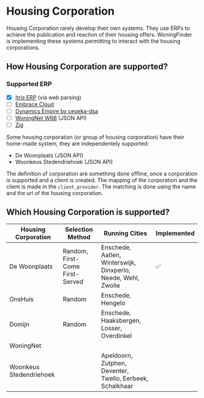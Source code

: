 # Housing Corporation

Housing Corporation rarely develop their own systems. They use ERPs to achieve the publication and reaction of their housing offers.
WoningFinder is implementing these systems permitting to interact with the housing corporations.

## How Housing Corporation are supported?

### Supported ERP

- [x] [Itris ERP](https://www.itris.nl/#itris) (via web parsing)
- [ ] [Embrace Cloud](https://www.embracecloud.nl/woningcorporaties/wat-kan-het-allemaal/)
- [ ] [Dynamics Empire by cegeka-dsa](https://www.cegeka-dsa.nl/#intro)
- [ ] [WoningNet WRB](https://www.woningnet.nl) (JSON API)
- [ ] [Zig](https://zig.nl)

Some housing corporation (or group of housing corporation) have their home-made system, they are independentely supported:

- De Woonplaats (JSON API)
- Woonkeus Stedendriehoek (JSON API)

The definition of corporation are something done offline, once a corporation is supported and a client is created.
The mapping of the corporation and the client is made in the `client_provider`. The matching is done using the name and the url of the housing corporation.

## Which Housing Corporation is supported?

| Housing Corporation     | Selection Method                | Running Cities                                                | Implemented |
| ----------------------- | ------------------------------- | ------------------------------------------------------------- | ----------- |
| De Woonplaats           | Random, First-Come First-Served | Enschede, Aatlen, Winterswijk, Dinxperlo, Neede, Wehl, Zwolle | ✅          |
| OnsHuis                 | Random                          | Enschede, Hengelo                                             |             |
| Domijn                  | Random                          | Enschede, Haaksbergen, Losser, Overdinkel                     |             |
| WoningNet               |                                 |                                                               |             |
| Woonkeus Stedendriehoek |                                 | Apeldoorn, Zutphen, Deventer, Twello, Eerbeek, Schalkhaar     |             |
